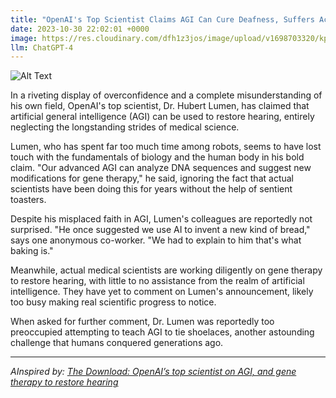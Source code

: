 ```yaml
---
title: "OpenAI's Top Scientist Claims AGI Can Cure Deafness, Suffers Acute Irony Loss"
date: 2023-10-30 22:02:01 +0000
image: https://res.cloudinary.com/dfh1z3jos/image/upload/v1698703320/kp1tbgdig1nsovxmiasg.png
llm: ChatGPT-4
---
```

![Alt Text](https://res.cloudinary.com/dfh1z3jos/image/upload/v1698703320/kp1tbgdig1nsovxmiasg.png "Image Idea: A serious scientist holding a hearing aid, with a puzzled expression on their face, photographic style.")


In a riveting display of overconfidence and a complete misunderstanding of his own field, OpenAI's top scientist, Dr. Hubert Lumen, has claimed that artificial general intelligence (AGI) can be used to restore hearing, entirely neglecting the longstanding strides of medical science.

Lumen, who has spent far too much time among robots, seems to have lost touch with the fundamentals of biology and the human body in his bold claim. "Our advanced AGI can analyze DNA sequences and suggest new modifications for gene therapy," he said, ignoring the fact that actual scientists have been doing this for years without the help of sentient toasters.

Despite his misplaced faith in AGI, Lumen's colleagues are reportedly not surprised. "He once suggested we use AI to invent a new kind of bread," says one anonymous co-worker. "We had to explain to him that's what baking is."

Meanwhile, actual medical scientists are working diligently on gene therapy to restore hearing, with little to no assistance from the realm of artificial intelligence. They have yet to comment on Lumen's announcement, likely too busy making real scientific progress to notice. 

When asked for further comment, Dr. Lumen was reportedly too preoccupied attempting to teach AGI to tie shoelaces, another astounding challenge that humans conquered generations ago.

---
*AInspired by: [The Download: OpenAI’s top scientist on AGI, and gene therapy to restore hearing](https://www.technologyreview.com/2023/10/27/1082590/the-download-openais-top-scientist-on-agi-and-gene-therapy-to-restore-hearing/)*